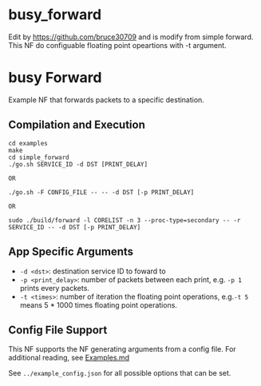 busy_forward
==
Edit by https://github.com/bruce30709 and is modify from simple forward.  
This NF do configuable floating point opeartions with -t argument.

busy Forward
==
Example NF that forwards packets to a specific destination.

Compilation and Execution
--
```
cd examples
make
cd simple_forward
./go.sh SERVICE_ID -d DST [PRINT_DELAY]

OR

./go.sh -F CONFIG_FILE -- -- -d DST [-p PRINT_DELAY]

OR

sudo ./build/forward -l CORELIST -n 3 --proc-type=secondary -- -r SERVICE_ID -- -d DST [-p PRINT_DELAY]
```

App Specific Arguments
--
  - `-d <dst>`: destination service ID to foward to
  - `-p <print_delay>`: number of packets between each print, e.g. `-p 1` prints every packets.
  - `-t <times>`: number of iteration the floating point operations, e.g.`-t 5 ` means 5 * 1000 times floating point operations.

Config File Support
--
This NF supports the NF generating arguments from a config file. For additional reading, see [Examples.md](../../docs/Examples.md)

See `../example_config.json` for all possible options that can be set.
